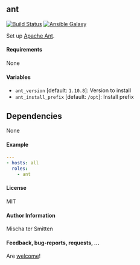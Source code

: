 ## ant

[![Build Status](https://travis-ci.org/Oefenweb/ansible-ant.svg?branch=master)](https://travis-ci.org/Oefenweb/ansible-ant)
[![Ansible Galaxy](http://img.shields.io/badge/ansible--galaxy-ant-blue.svg)](https://galaxy.ansible.com/Oefenweb/ant)

Set up [Apache Ant](https://ant.apache.org/).

#### Requirements

None

#### Variables

* `ant_version` [default: `1.10.8`]: Version to install
* `ant_install_prefix` [default: `/opt`]: Install prefix

## Dependencies

None

#### Example

```yaml
---
- hosts: all
  roles:
    - ant
```

#### License

MIT

#### Author Information

Mischa ter Smitten

#### Feedback, bug-reports, requests, ...

Are [welcome](https://github.com/Oefenweb/ansible-ant/issues)!
